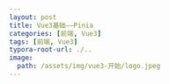 ```yaml
---
layout: post
title: Vue3基础——Pinia
categories: [前端, Vue3]
tags: [前端, Vue3]
typora-root-url: ./..
image:
  path: /assets/img/vue3-开始/logo.jpeg
---
```


